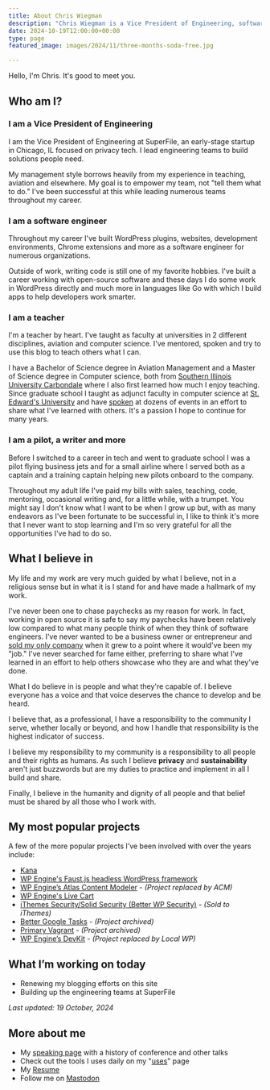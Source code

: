 ```yaml
---
title: About Chris Wiegman
description: "Chris Wiegman is a Vice President of Engineering, software developer, teacher and blogger building teams and products focused on humane and sustainable technology."
date: 2024-10-19T12:00:00+00:00
type: page
featured_image: images/2024/11/three-months-soda-free.jpg

---
```

Hello, I'm Chris. It's good to meet you.

## Who am I?

### I am a Vice President of Engineering

I am the Vice President of Engineering at SuperFile, an early-stage startup in Chicago, IL focused on privacy tech. I lead engineering teams to build solutions people need.

My management style borrows heavily from my experience in teaching, aviation and elsewhere. My goal is to empower my team, not "tell them what to do." I've been successful at this while leading numerous teams throughout my career.

### I am a software engineer

Throughout my career I've built WordPress plugins, websites, development environments, Chrome extensions and more as a software engineer for numerous organizations.

Outside of work, writing code is still one of my favorite hobbies. I've built a career working with open-source software and these days I do some work in WordPress directly and much more in languages like Go with which I build apps to help developers work smarter.

### I am a teacher

I'm a teacher by heart. I've taught as faculty at universities in 2 different disciplines, aviation and computer science. I've mentored, spoken and try to use this blog to teach others what I can.

I have a Bachelor of Science degree in Aviation Management and a Master of Science degree in Computer science, both from [Southern Illinois University Carbondale][1] where I also first learned how much I enjoy teaching. Since graduate school I taught as adjunct faculty in computer science at [St. Edward's University][2] and have [spoken][3] at dozens of events in an effort to share what I've learned with others. It's a passion I hope to continue for many years.

### I am a pilot, a writer and more

Before I switched to a career in tech and went to graduate school I was a pilot flying business jets and for a small airline where I served both as a captain and a training captain helping new pilots onboard to the company.

Throughout my adult life I've paid my bills with sales, teaching, code, mentoring, occasional writing and, for a little while, with a trumpet. You might say I don't know what I want to be when I grow up but, with as many endeavors as I've been fortunate to be successful in, I like to think it's more that I never want to stop learning and I'm so very grateful for all the opportunities I've had to do so.

## What I believe in

My life and my work are very much guided by what I believe, not in a religious sense but in what it is I stand for and have made a hallmark of my work.

I've never been one to chase paychecks as my reason for work. In fact, working in open source it is safe to say my paychecks have been relatively low compared to what many people think of when they think of software engineers. I've never wanted to be a business owner or entrepreneur and [sold my only company][4] when it grew to a point where it would've been my "job." I've never searched for fame either, preferring to share what I've learned in an effort to help others showcase who they are and what they've done.

What I do believe in is people and what they're capable of. I believe everyone has a voice and that voice deserves the chance to develop and be heard.

I believe that, as a professional, I have a responsibility to the community I serve, whether locally or beyond, and how I handle that responsibility is the highest indicator of success.

I believe my responsibility to my community is a responsibility to all people and their rights as humans. As such I believe **privacy** and **sustainability** aren't just buzzwords but are my duties to practice and implement in all I build and share.

Finally, I believe in the humanity and dignity of all people and that belief must be shared by all those who I work with.

## My most popular projects

A few of the more popular projects I’ve been involved with over the years include:

* [Kana](https://github.com/chriswiegman/kana)
* [WP Engine's Faust.js headless WordPress framework](https://faustjs.org)
* [WP Engine’s Atlas Content Modeler](https://github.com/wpengine/atlas-content-modeler) - *(Project replaced by ACM)*
* [WP Engine's Live Cart](https://wpengine.com/blog/solving-cart-fragment-dilemma-introducing-live-cart/)
* [iThemes Security/Solid Security (Better WP Security)](https://wordpress.org/plugins/better-wp-security/) - *(Sold to iThemes)*
* [Better Google Tasks](https://www.mattcutts.com/blog/todo-list-tips/) - *(Project archived)*
* [Primary Vagrant](https://github.com/chriswiegman/primary-vagrant) - *(Project archived)*
* [WP Engine’s DevKit](https://wptavern.com/wp-engine-launches-devkit-open-beta) - *(Project replaced by Local WP)*

## What I’m working on today

* Renewing my blogging efforts on this site
* Building up the engineering teams at SuperFile

*Last updated: 19 October, 2024*

## More about me

* My [speaking page](/speaking) with a history of conference and other talks
* Check out the tools I uses daily on my "[uses](/uses)" page
* My [Resume](http://cfw.cx/resume)
* Follow me on [Mastodon](https://mastodon.chriswiegman.com/@chris)

 [1]: https://siu.edu/
 [2]: https://www.stedwards.edu/
 [3]: /speaking
 [4]: https://wptavern.com/ithemes-acquires-better-wp-security-plugin-and-hires-wordpress-security-expert-chris-wiegman